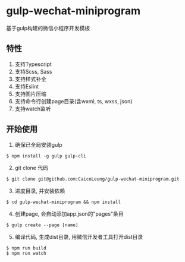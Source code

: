 # gulp-wechat-miniprogram
基于gulp构建的微信小程序开发模板

## 特性
1. 支持Typescript
2. 支持Scss, Sass
3. 支持样式补全
4. 支持Eslint
5. 支持图片压缩
6. 支持命令行创建page目录(含wxml, ts, wxss, json)
7. 支持watch监听

## 开始使用
1. 确保已全局安装gulp
  ```
  $ npm install -g gulp gulp-cli
  ```
2. git clone 代码
  ```
  $ git clone git@github.com:CaicoLeung/gulp-wechat-miniprogram.git
  ```
3. 进度目录, 并安装依赖

  ```
  $ cd gulp-wechat-miniprogram && npm install
  ```
4. 创建page, 会自动添加app.json的"pages"条目
  ```
  $ gulp create --page [name]
  ```
5. 编译代码, 生成dist目录, 用微信开发者工具打开dist目录
  ```
  $ npm run build
  $ npm run watch
  ```